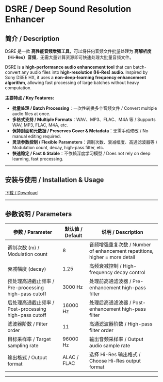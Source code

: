 # DSRE / Deep Sound Resolution Enhancer

## 简介 / Description

DSRE 是一款 **高性能音频增强工具**，可以将任何音频文件批量处理为 **高解析度（Hi-Res）音频**，无需大量计算资源即可快速处理大批量音频文件。

DSRE is a **high-performance audio enhancement tool** that can batch-convert any audio files into **high-resolution (Hi-Res) audio**.
Inspired by Sony DSEE HX, it uses a **non-deep-learning frequency enhancement algorithm**, allowing fast processing of large batches without heavy computation.

**主要特点 / Key Features:**

* **批量处理 / Batch Processing**：一次性转换多个音频文件 / Convert multiple audio files at once.
* **多格式支持 / Multiple Formats**：WAV、MP3、FLAC、M4A 等 / Supports WAV, MP3, FLAC, M4A, etc.
* **保持封面和元数据 / Preserves Cover & Metadata**：无需手动修改 / No manual editing required.
* **灵活参数控制 / Flexible Parameters**：调制次数、衰减幅度、高通滤波器等 / Modulation count, decay, high-pass filter, etc.
* **快速稳定 / Fast & Stable**：不依赖深度学习模型 / Does not rely on deep learning, fast processing.

---

## 安装与使用 / Installation & Usage

[下载 / Download](https://github.com/x1aoqv/DSRE---Digital-Sound-Resolution-Enhancer/releases/tag/v1.0.250908_beta)

---

## 参数说明 / Parameters

| 参数 / Parameter                               | 默认值 / Default | 说明 / Description                                                   |
| -------------------------------------------- | ------------- | ------------------------------------------------------------------ |
| 调制次数 (m) / Modulation count                  | 8             | 音频增强重复次数 / Number of enhancement repetitions, higher = more detail |
| 衰减幅度 (decay)                                 | 1.25          | 高频衰减控制 / High-frequency decay control                              |
| 预处理高通截止频率 / Pre-processing high-pass cutoff  | 3000 Hz       | 处理前高通滤波器 / Pre-enhancement high-pass filter                        |
| 后处理高通截止频率 / Post-processing high-pass cutoff | 16000 Hz      | 处理后高通滤波器 / Post-enhancement high-pass filter                       |
| 滤波器阶数 / Filter order                         | 11            | 高通滤波器阶数 / High-pass filter order                                   |
| 目标采样率 / Target sampling rate                 | 96000 Hz      | 输出音频采样率 / Output audio sample rate                                 |
| 输出格式 / Output format                         | ALAC / FLAC   | 选择 Hi-Res 输出格式 / Choose Hi-Res output format                       |

---
